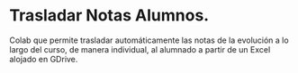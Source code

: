 # Trasladar Notas Alumnos.

 Colab que permite trasladar automáticamente las notas de la evolución a lo largo del curso, de manera individual, al alumnado a partir de un Excel alojado en GDrive.